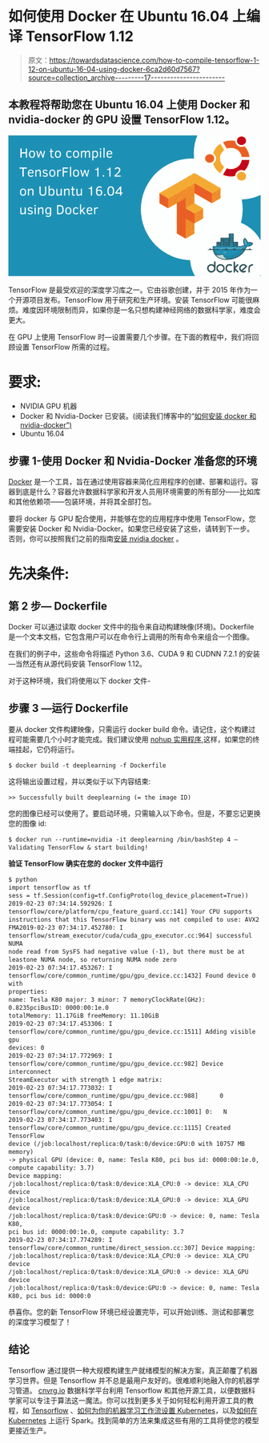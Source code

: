 # 如何使用 Docker 在 Ubuntu 16.04 上编译 TensorFlow 1.12

> 原文：<https://towardsdatascience.com/how-to-compile-tensorflow-1-12-on-ubuntu-16-04-using-docker-6ca2d60d7567?source=collection_archive---------17----------------------->

## 本教程将帮助您在 Ubuntu 16.04 上使用 Docker 和 nvidia-docker 的 GPU 设置 TensorFlow 1.12。

![](img/141f51dbe65d7315c35732a41064a41a.png)

TensorFlow 是最受欢迎的深度学习库之一。它由谷歌创建，并于 2015 年作为一个开源项目发布。TensorFlow 用于研究和生产环境。安装 TensorFlow 可能很麻烦。难度因环境限制而异，如果你是一名只想构建神经网络的数据科学家，难度会更大。

在 GPU 上使用 TensorFlow 时—设置需要几个步骤。在下面的教程中，我们将回顾设置 TensorFlow 所需的过程。

# 要求:

*   NVIDIA GPU 机器
*   Docker 和 Nvidia-Docker 已安装。(阅读我们博客中的“[如何安装 docker 和 nvidia-docker”)](https://cnvrg.io/how-to-setup-docker-and-nvidia-docker-2-0-on-ubuntu-18-04/)
*   Ubuntu 16.04

## 步骤 1-使用 Docker 和 Nvidia-Docker 准备您的环境

[Docker](https://github.com/docker/docker) 是一个工具，旨在通过使用容器来简化应用程序的创建、部署和运行。容器到底是什么？容器允许数据科学家和开发人员用环境需要的所有部分——比如库和其他依赖项——包装环境，并将其全部打包。

要将 docker 与 GPU 配合使用，并能够在您的应用程序中使用 TensorFlow，您需要安装 Docker 和 Nvidia-Docker。如果您已经安装了这些，请转到下一步。否则，你可以按照我们之前的指南[安装 nvidia docker](https://cnvrg.io/how-to-setup-docker-and-nvidia-docker-2-0-on-ubuntu-18-04/) 。

# **先决条件:**

## 第 2 步— Dockerfile

Docker 可以通过读取 docker 文件中的指令来自动构建映像(环境)。Dockerfile 是一个文本文档，它包含用户可以在命令行上调用的所有命令来组合一个图像。

在我们的例子中，这些命令将描述 Python 3.6、CUDA 9 和 CUDNN 7.2.1 的安装—当然还有从源代码安装 TensorFlow 1.12。

对于这种环境，我们将使用以下 docker 文件-

## 步骤 3 —运行 Dockerfile

要从 docker 文件构建映像，只需运行 docker build 命令。请记住，这个构建过程可能需要几个小时才能完成。我们建议使用 [nohup 实用程序](https://www.maketecheasier.com/nohup-and-uses/),这样，如果您的终端挂起，它仍将运行。

```
$ docker build -t deeplearning -f Dockerfile
```

这将输出设置过程，并以类似于以下内容结束:

```
>> Successfully built deeplearning (= the image ID)
```

您的图像已经可以使用了。要启动环境，只需输入以下命令。但是，不要忘记更换您的图像 id:

```
$ docker run --runtime=nvidia -it deeplearning /bin/bashStep 4 — Validating TensorFlow & start building!
```

**验证 TensorFlow 确实在您的 docker 文件中运行**

```
$ python
import tensorflow as tf
sess = tf.Session(config=tf.ConfigProto(log_device_placement=True))
2019-02-23 07:34:14.592926: I tensorflow/core/platform/cpu_feature_guard.cc:141] Your CPU supports 
instructions that this TensorFlow binary was not compiled to use: AVX2 FMA2019-02-23 07:34:17.452780: I 
tensorflow/stream_executor/cuda/cuda_gpu_executor.cc:964] successful NUMA
node read from SysFS had negative value (-1), but there must be at leastone NUMA node, so returning NUMA node zero
2019-02-23 07:34:17.453267: I
tensorflow/core/common_runtime/gpu/gpu_device.cc:1432] Found device 0 with 
properties: 
name: Tesla K80 major: 3 minor: 7 memoryClockRate(GHz): 0.8235pciBusID: 0000:00:1e.0
totalMemory: 11.17GiB freeMemory: 11.10GiB
2019-02-23 07:34:17.453306: I
tensorflow/core/common_runtime/gpu/gpu_device.cc:1511] Adding visible gpu
devices: 0
2019-02-23 07:34:17.772969: I
tensorflow/core/common_runtime/gpu/gpu_device.cc:982] Device interconnect
StreamExecutor with strength 1 edge matrix:
2019-02-23 07:34:17.773032: I
tensorflow/core/common_runtime/gpu/gpu_device.cc:988]      0
2019-02-23 07:34:17.773054: I
tensorflow/core/common_runtime/gpu/gpu_device.cc:1001] 0:   N
2019-02-23 07:34:17.773403: I
tensorflow/core/common_runtime/gpu/gpu_device.cc:1115] Created TensorFlow
device (/job:localhost/replica:0/task:0/device:GPU:0 with 10757 MB memory)
-> physical GPU (device: 0, name: Tesla K80, pci bus id: 0000:00:1e.0,
compute capability: 3.7)
Device mapping:
/job:localhost/replica:0/task:0/device:XLA_CPU:0 -> device: XLA_CPU device
/job:localhost/replica:0/task:0/device:XLA_GPU:0 -> device: XLA_GPU device
/job:localhost/replica:0/task:0/device:GPU:0 -> device: 0, name: Tesla K80,
pci bus id: 0000:00:1e.0, compute capability: 3.7
2019-02-23 07:34:17.774289: I
tensorflow/core/common_runtime/direct_session.cc:307] Device mapping:
/job:localhost/replica:0/task:0/device:XLA_CPU:0 -> device: XLA_CPU device
/job:localhost/replica:0/task:0/device:XLA_GPU:0 -> device: XLA_GPU device
/job:localhost/replica:0/task:0/device:GPU:0 -> device: 0, name: Tesla K80, pci bus id: 0000:0
```

恭喜你。您的新 TensorFlow 环境已经设置完毕，可以开始训练、测试和部署您的深度学习模型了！

## 结论

Tensorflow 通过提供一种大规模构建生产就绪模型的解决方案，真正颠覆了机器学习世界。但是 Tensorflow 并不总是最用户友好的。很难顺利地融入你的机器学习管道。 [cnvrg.io](https://cnvrg.io) 数据科学平台利用 Tensorflow 和其他开源工具，以便数据科学家可以专注于算法这一魔法。你可以找到更多关于如何轻松利用开源工具的教程，如 [Tensorflow](https://blog.cnvrg.io/how-to-compile-tensorflow-1-12-on-ubuntu-16-04-using-docker) 、[如何为你的机器学习工作流设置 Kubernetes](https://info.cnvrg.io/kubernetes-for-machinelearning)，以及[如何在 Kubernetes](https://info.cnvrg.io/spark-on-kubernetes) 上运行 Spark。找到简单的方法来集成这些有用的工具将使您的模型更接近生产。